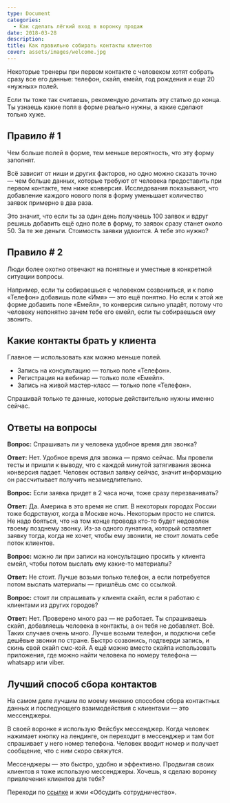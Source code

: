 ```yaml
---
type: Document
categories:
  - Как сделать лёгкий вход в воронку продаж
date: 2018-03-28
description: 
title: Как правильно собирать контакты клиентов
cover: assets/images/welcome.jpg
---
```

Некоторые тренеры при первом контакте с человеком хотят собрать сразу все его данные: телефон, скайп, емейл, год рождения и еще 20 «нужных» полей.

Если ты тоже так считаешь, рекомендую дочитать эту статью до конца. Ты узнаешь какие поля в форме реально нужны, а какие сделают только хуже.

## Правило # 1

Чем больше полей в форме, тем меньше вероятность, что эту форму заполнят.

Всё зависит от ниши и других факторов, но одно можно сказать точно — чем больше данных, которые требуют от человека предоставить при первом контакте, тем ниже конверсия. Исследования показывают, что добавление каждого нового поля в форму уменьшает количество заявок примерно в два раза.

Это значит, что если ты за один день получаешь 100 заявок и вдруг решишь добавить ещё одно поле в форму, то заявок сразу станет около 50. За те же деньги. Стоимость заявки удвоится. А тебе это нужно?

## Правило # 2

Люди более охотно отвечают на понятные и уместные в конкретной ситуации вопросы.

Например, если ты собираешься с человеком созвониться, и к полю «Телефон» добавишь поле «Имя» — это ещё понятно. Но если к этой же форме добавить поле «Емейл», то конверсия сильно упадёт, потому что человеку непонятно зачем тебе его емейл, если ты собираешься ему звонить.

## Какие контакты брать у клиента

Главное — использовать как можно меньше полей. 

* Запись на консультацию — только поле «Телефон». 
* Регистрация на вебинар — только поле «Емейл». 
* Запись на живой мастер-класс — только поле «Телефон».

Спрашивай только те данные, которые действительно нужны именно сейчас.

## Ответы на вопросы

__Вопрос:__ Спрашивать ли у человека удобное время для звонка?

__Ответ:__ Нет. Удобное время для звонка — прямо сейчас. Мы провели тесты и пришли к выводу, что с каждой минутой затягивания звонка конверсия падает. Человек оставил заявку сейчас, значит информацию он рассчитывает получить незамедлительно.

__Вопрос:__ Если заявка придет в 2 часа ночи, тоже сразу перезванивать?

__Ответ:__ Да. Америка в это время не спит. В некоторых городах России тоже бодрствуют, когда в Москве ночь. Некоторым просто не спится. Не надо бояться, что на том конце провода кто-то будет недоволен твоему позднему звонку. Из-за одного лунатика, который оставляет заявку тогда, когда не хочет, чтобы ему звонили, не стоит ломать себе поток клиентов.

__Вопрос:__ можно ли при записи на консультацию просить у клиента емейл, чтобы потом выслать ему какие-то материалы?

__Ответ:__ Не стоит. Лучше возьми только телефон, а если потребуется потом выслать материалы — пришлёшь смс со ссылкой.

__Вопрос:__ стоит ли спрашивать у клиента скайп, если я работаю с клиентами из других городов?

__Ответ:__ Нет. Проверено много раз — не работает. Ты спрашиваешь скайп, добавляешь человека в контакты, а он тебя не добавляет. Всё. Таких случаев очень много. Лучше возьми телефон, и подключи себе дешёвые звонки по стране. Быстро созвонись, подтверди запись, и скинь свой скайп смс-кой. А ещё можно вместо скайпа использовать приложения, где можно найти человека по номеру телефона — whatsapp или viber.

## Лучший способ сбора контактов

На самом деле лучшим по моему мнению способом сбора контактных данных и последующего взаимодействия с клиентами — это мессенджеры.

В своей воронке я использую Фейсбук мессенджер. Когда человек нажимает кнопку на лендинге, он переходит в мессенджер и там бот спрашивает у него номер телефона. Человек вводит номер и получает сообщение, что с ним скоро свяжутся.

Мессенджеры — это быстро, удобно и эффективно. Продвигая своих клиентов я тоже использую мессенджеры. Хочешь, я сделаю воронку привлечения клиентов для тебя?

Переходи по [ссылке](https://goo.gl/y1d49x) и жми «Обсудить сотрудничество».
